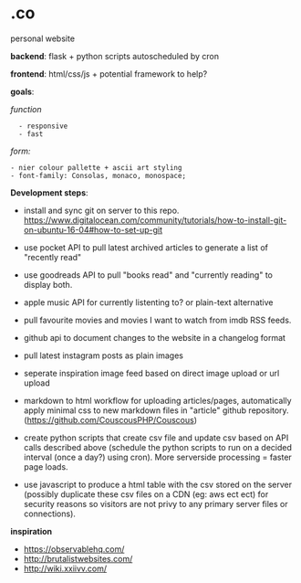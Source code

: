 # .co
personal website

<b>backend</b>: flask + python scripts autoscheduled by cron

<b>frontend</b>: html/css/js + potential framework to help?

<b>goals</b>:
  
  <i>function</i>

      - responsive
      - fast

  <i>form:</i>

    - nier colour pallette + ascii art styling
    - font-family: Consolas, monaco, monospace;

<b>Development steps</b>:
  
  - install and sync git on server to this repo. https://www.digitalocean.com/community/tutorials/how-to-install-git-on-ubuntu-16-04#how-to-set-up-git
  
  - use pocket API to pull latest archived articles to generate a list of "recently read"
  
  - use goodreads API to pull "books read" and "currently reading" to display both.
  
  - apple music API for currently listenting to? or plain-text alternative
  
  - pull favourite movies and movies I want to watch from imdb RSS feeds.
  
  - github api to document changes to the website in a changelog format
  
  - pull latest instagram posts as plain images

  - seperate inspiration image feed based on direct image upload or url upload
  
  - markdown to html workflow for uploading articles/pages, automatically apply minimal css to new markdown files in "article" github repository. (https://github.com/CouscousPHP/Couscous)
  
  - create python scripts that create csv file and update csv based on API calls described above (schedule the python scripts to run on a decided interval (once a day?) using cron). More serverside processing = faster page loads.
  
  - use javascript to produce a html table with the csv stored on the server (possibly duplicate these csv files on a CDN (eg: aws ect ect) for security reasons so visitors are not privy to any primary server files or connections).


<b>inspiration</b>
- https://observablehq.com/
- http://brutalistwebsites.com/
- http://wiki.xxiivv.com/
